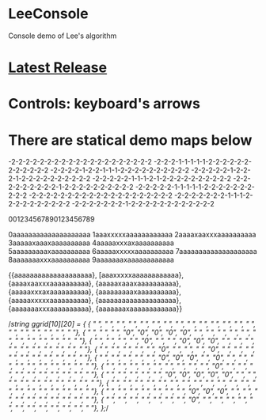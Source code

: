 # LeeConsole
 Console demo of Lee's algorithm
 
# [Latest Release](https://github.com/NASQDAF/LeeConsole/releases/download/0.1-beta.2/Source.exe)
 
# Controls: keyboard's arrows
 
 
# There are statical demo maps below
-2-2-2-2-2-2-2-2-2-2-2-2-2-2-2-2-2-2-2-2
-2-2-2-1-1-1-1-1-2-2-2-2-2-2-2-2-2-2-2-2
-2-2-2-2-1-2-2-1-1-1-2-2-2-2-2-2-2-2-2-2
-2-2-2-2-2-1-2-2-2-1-2-2-2-2-2-2-2-2-2-2
-2-2-2-2-2-1-1-1-2-1-2-2-2-2-2-2-2-2-2-2
-2-2-2-2-2-2-2-2-2-1-2-2-2-2-2-2-2-2-2-2
-2-2-2-2-2-1-1-1-1-1-2-2-2-2-2-2-2-2-2-2
-2-2-2-2-2-2-2-2-2-2-2-2-2-2-2-2-2-2-2-2
-2-2-2-2-2-2-2-1-1-1-2-2-2-2-2-2-2-2-2-2
-2-2-2-2-2-2-2-1-2-2-2-2-2-2-2-2-2-2-2-2

001234567890123456789

0aaaaaaaaaaaaaaaaaaaa
1aaaxxxxxaaaaaaaaaaaa
2aaaaxaaxxxaaaaaaaaaa
3aaaaaxaaaxaaaaaaaaaa
4aaaaaxxxaxaaaaaaaaaa
5aaaaaaaaaxaaaaaaaaaa
6aaaaaxxxxxaaaaaaaaaa
7aaaaaaaaaaaaaaaaaaaa
8aaaaaaaxxxaaaaaaaaaa
9aaaaaaaxaaaaaaaaaaaa

{{aaaaaaaaaaaaaaaaaaaa},
[aaaxxxxxaaaaaaaaaaaa},
{aaaaxaaxxxaaaaaaaaaa},
{aaaaaxaaaxaaaaaaaaaa},
{aaaaaxxxaxaaaaaaaaaa},
{aaaaaaaaaxaaaaaaaaaa},
{aaaaaxxxxxaaaaaaaaaa},
{aaaaaaaaaaaaaaaaaaaa},
{aaaaaaaxxxaaaaaaaaaa},
{aaaaaaaxaaaaaaaaaaaa}}

/*string ggrid[10][20] = {
{ " ", " ", " ", " ", " ", " ", " ", " ", " ", " ", " ", " ", " ", " ", " ", " ", " ", " ", " ", " "},
{ " ", " ", " ", "0", "0", "0", "0", "0", " ", " ", " ", " ", " ", " ", " ", " ", " ", " ", " ", " "},
{ " ", " ", " ", " ", "0", " ", " ", "0", "0", "0", " ", " ", " ", " ", " ", " ", " ", " ", " ", " "},
{ " ", " ", " ", " ", " ", "0", " ", " ", " ", "0", " ", " ", " ", " ", " ", " ", " ", " ", " ", " "},
{ " ", " ", " ", " ", " ", "0", "0", "0", " ", "0", " ", " ", " ", " ", " ", " ", " ", " ", " ", " "},
{ " ", " ", " ", " ", " ", " ", " ", " ", " ", "0", " ", " ", " ", " ", " ", " ", " ", " ", " ", " "},
{ " ", " ", " ", " ", " ", "0", "0", "0", "0", "0", " ", " ", " ", " ", " ", " ", " ", " ", " ", " "},
{ " ", " ", " ", " ", " ", " ", " ", " ", " ", " ", " ", " ", " ", " ", " ", " ", " ", " ", " ", " "},
{ " ", " ", " ", " ", " ", " ", " ", "0", "0", "0", " ", " ", " ", " ", " ", " ", " ", " ", " ", " "},
{ " ", " ", " ", " ", " ", " ", " ", "0", " ", " ", " ", " ", " ", " ", " ", " ", " ", " ", " ", " "},
};*/

